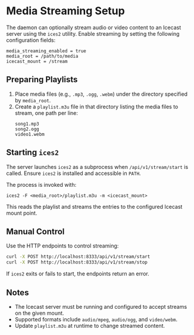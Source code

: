 <!--
File: docs/media.streaming.md
Author: OpenAI Assistant
Date: August 10, 2025
Title: Media Streaming Setup Guide
Purpose: Instructions for preparing playlists and using ices2 with the daemon
Reason: Document new audio/video streaming capabilities
Change Log:
- 2025-08-10: Initial media streaming documentation
-->

# Media Streaming Setup

The daemon can optionally stream audio or video content to an Icecast server using the `ices2` utility. Enable streaming by setting the following configuration fields:

```
media_streaming_enabled = true
media_root = /path/to/media
icecast_mount = /stream
```

## Preparing Playlists

1. Place media files (e.g., `.mp3`, `.ogg`, `.webm`) under the directory specified by `media_root`.
2. Create a `playlist.m3u` file in that directory listing the media files to stream, one path per line:
   ```
   song1.mp3
   song2.ogg
   video1.webm
   ```

## Starting `ices2`

The server launches `ices2` as a subprocess when `/api/v1/stream/start` is called. Ensure `ices2` is installed and accessible in `PATH`.

The process is invoked with:
```
ices2 -F <media_root>/playlist.m3u -m <icecast_mount>
```
This reads the playlist and streams the entries to the configured Icecast mount point.

## Manual Control

Use the HTTP endpoints to control streaming:

```bash
curl -X POST http://localhost:8333/api/v1/stream/start
curl -X POST http://localhost:8333/api/v1/stream/stop
```

If `ices2` exits or fails to start, the endpoints return an error.

## Notes

- The Icecast server must be running and configured to accept streams on the given mount.
- Supported formats include `audio/mpeg`, `audio/ogg`, and `video/webm`.
- Update `playlist.m3u` at runtime to change streamed content.
